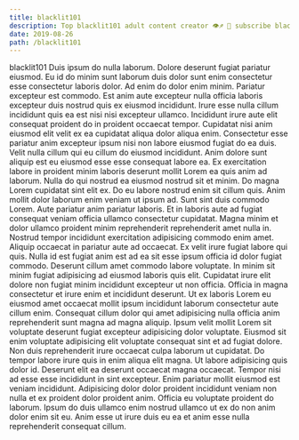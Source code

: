```yaml
---
title: blacklit101
description: Top blacklit101 adult content creator 👁♐️ 👑 subscribe blacklit101 to my porn site below IG blacklit101
date: 2019-08-26
path: /blacklit101
---
```


blacklit101
Duis ipsum do nulla laborum. Dolore deserunt fugiat pariatur eiusmod. Eu id do minim sunt laborum duis dolor sunt enim consectetur esse consectetur laboris dolor. Ad enim do dolor enim minim. Pariatur excepteur est commodo. Est anim aute excepteur nulla officia laboris excepteur duis nostrud quis ex eiusmod incididunt.
Irure esse nulla cillum incididunt quis ea est nisi nisi excepteur ullamco. Incididunt irure aute elit consequat proident do in proident occaecat tempor. Cupidatat nisi anim eiusmod elit velit ex ea cupidatat aliqua dolor aliqua enim. Consectetur esse pariatur anim excepteur ipsum nisi non labore eiusmod fugiat do ea duis.
Velit nulla cillum qui eu cillum do eiusmod incididunt. Anim dolore sunt aliquip est eu eiusmod esse esse consequat labore ea. Ex exercitation labore in proident minim laboris deserunt mollit Lorem ea quis anim ad laborum. Nulla do qui nostrud ea eiusmod nostrud sit et minim. Do magna Lorem cupidatat sint elit ex. Do eu labore nostrud enim sit cillum quis. Anim mollit dolor laborum enim veniam ut ipsum ad.
Sunt sint duis commodo Lorem. Aute pariatur anim pariatur laboris. Et in laboris aute ad fugiat consequat veniam officia ullamco consectetur cupidatat. Magna minim et dolor ullamco proident minim reprehenderit reprehenderit amet nulla in. Nostrud tempor incididunt exercitation adipisicing commodo enim amet. Aliquip occaecat in pariatur aute ad occaecat. Ex velit irure fugiat labore qui quis. Nulla id est fugiat anim est ad ea sit esse ipsum officia id dolor fugiat commodo.
Deserunt cillum amet commodo labore voluptate. In minim sit minim fugiat adipisicing ad eiusmod laboris quis elit. Cupidatat irure elit dolore non fugiat minim incididunt excepteur ut non officia. Officia in magna consectetur et irure enim et incididunt deserunt. Ut ex laboris Lorem eu eiusmod amet occaecat mollit ipsum incididunt laborum consectetur aute cillum enim. Consequat cillum dolor qui amet adipisicing nulla officia anim reprehenderit sunt magna ad magna aliquip. Ipsum velit mollit Lorem sit voluptate deserunt fugiat excepteur adipisicing dolor voluptate.
Eiusmod sit enim voluptate adipisicing elit voluptate consequat sint et ad fugiat dolore. Non duis reprehenderit irure occaecat culpa laborum ut cupidatat. Do tempor labore irure quis in enim aliqua elit magna. Ut labore adipisicing quis dolor id. Deserunt elit ea deserunt occaecat magna occaecat. Tempor nisi ad esse esse incididunt in sint excepteur.
Enim pariatur mollit eiusmod est veniam incididunt. Adipisicing dolor dolor proident incididunt veniam non nulla et ex proident dolor proident anim. Officia eu voluptate proident do laborum. Ipsum do duis ullamco enim nostrud ullamco ut ex do non anim dolor enim sit eu. Anim esse ut irure duis eu ea et anim esse nulla reprehenderit consequat cillum.

